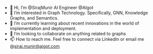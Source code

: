 - 👋 Hi, I’m @SirajMunir AI Engineer @AIgot
- 👀 I’m interested in Graph Technology. Specifically, GNN, Knowledge Graphs, and Semantics.
- 🌱 I’m currently learning about recent innovations in the world of implementation and deployment.
- 💞️ I’m looking to collaborate on anything related to graphs
- 📫 How to reach me. Feel free to connect via LinkedIn or email me @siraj.munir@aigot.com


<!---
SirajMunirAIgot/SirajMunirAIgot is a ✨ special ✨ repository because its `README.md` (this file) appears on your GitHub profile.
You can click the Preview link to take a look at your changes.
--->

